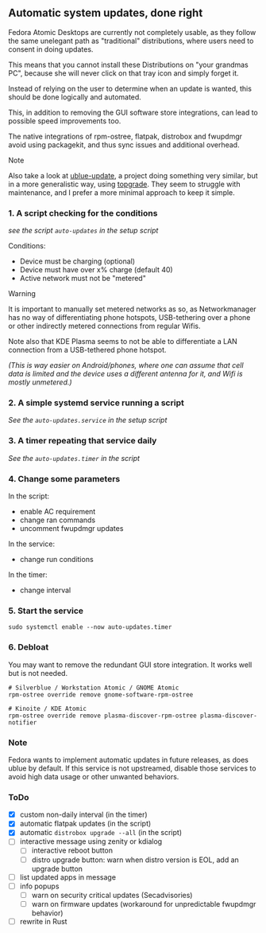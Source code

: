 ## Automatic system updates, done right

Fedora Atomic Desktops are currently not completely usable, as they follow the same unelegant path as "traditional" distributions, where users need to consent in doing updates.

This means that you cannot install these Distributions on "your grandmas PC", because she will never click on that tray icon and simply forget it.

Instead of relying on the user to determine when an update is wanted, this should be done logically and automated.

This, in addition to removing the GUI software store integrations, can lead to possible speed improvements too.

The native integrations of rpm-ostree, flatpak, distrobox and fwupdmgr avoid using packagekit, and thus sync issues and additional overhead.

> [!NOTE]
> Also take a look at [ublue-update](https://github.com/ublue-os/ublue-update), a project doing something very similar, but in a more generalistic way, using [topgrade](https://github.com/topgrade-rs/topgrade).
> They seem to struggle with maintenance, and I prefer a more minimal approach to keep it simple.

### 1. A script checking for the conditions
*see the script `auto-updates` in the setup script*

Conditions:
- Device must be charging (optional)
- Device must have over x% charge (default 40)
- Active network must not be "metered"

> [!WARNING]
> It is important to manually set metered networks as so, as Networkmanager has no way of differentiating phone hotspots, USB-tethering over a phone or other indirectly metered connections from regular Wifis.
>
> Note also that KDE Plasma seems to not be able to differentiate a LAN connection from a USB-tethered phone hotspot.

*(This is way easier on Android/phones, where one can assume that cell data is limited and the device uses a different antenna for it, and Wifi is mostly unmetered.)*

### 2. A simple systemd service running a script
*See the `auto-updates.service` in the setup script*

### 3. A timer repeating that service daily
*See the `auto-updates.timer` in the script*

### 4. Change some parameters
In the script:
- enable AC requirement
- change ran commands
- uncomment fwupdmgr updates

In the service:
- change run conditions

In the timer:
- change interval

### 5. Start the service

```
sudo systemctl enable --now auto-updates.timer
```

### 6. Debloat
You may want to remove the redundant GUI store integration. It works well but is not needed.

```
# Silverblue / Workstation Atomic / GNOME Atomic
rpm-ostree override remove gnome-software-rpm-ostree

# Kinoite / KDE Atomic
rpm-ostree override remove plasma-discover-rpm-ostree plasma-discover-notifier
```

### Note
Fedora wants to implement automatic updates in future releases, as does ublue by default. If this service is not upstreamed, disable those services to avoid high data usage or other unwanted behaviors.

### ToDo
- [x] custom non-daily interval (in the timer)
- [x] automatic flatpak updates (in the script)
- [x] automatic `distrobox upgrade --all` (in the script)
- [ ] interactive message using zenity or kdialog
  - [ ] interactive reboot button
  - [ ] distro upgrade button: warn when distro version is EOL, add an upgrade button
- [ ] list updated apps in message
- [ ] info popups
  - [ ] warn on security critical updates (Secadvisories)
  - [ ] warn on firmware updates (workaround for unpredictable fwupdmgr behavior)
- [ ] rewrite in Rust
